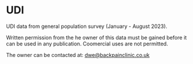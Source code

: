 # UDI

UDI data from general population survey (January - August 2023).

Written permission from the he owner of this data must be gained before it can be used in any publication. Coomercial uses are not permitted.

The owner can be contacted at: dwe@backpainclinic.co.uk

